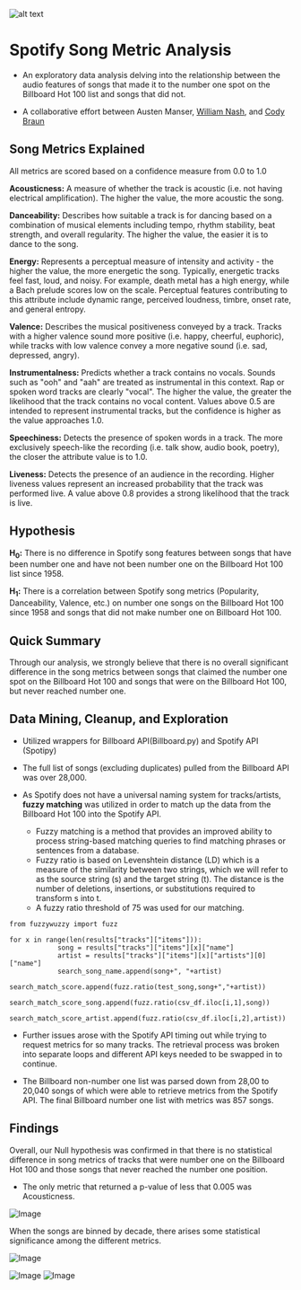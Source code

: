 ![alt text](https://github.com/Amanser/Spotify_Analysis/blob/master/SongMetrics_Presentation/Images/spotify_logo.png)

# Spotify Song Metric Analysis

* An exploratory data analysis delving into the relationship between the audio features of songs that made it to the number one spot on the Billboard Hot 100 list and songs that did not.

* A collaborative effort between Austen Manser, [William Nash](https://github.com/wwenash), and [Cody Braun](https://github.com/codybraun1)

## Song Metrics Explained

All metrics are scored based on a confidence measure from 0.0 to 1.0

**Acousticness:** A measure of whether the track is acoustic (i.e. not having electrical amplification). The higher the value, the more acoustic the song.

**Danceability:** Describes how suitable a track is for dancing based on a combination of musical elements including tempo, rhythm stability, beat strength, and overall regularity. The higher the value, the easier it is to dance to the song. 

**Energy:** Represents a perceptual measure of intensity and activity - the higher the value, the more energetic the song. Typically, energetic tracks feel fast, loud, and noisy. For example, death metal has a high energy, while a Bach prelude scores low on the scale. Perceptual features contributing to this attribute include dynamic range, perceived loudness, timbre, onset rate, and general entropy.

**Valence:** Describes the musical positiveness conveyed by a track. Tracks with a higher valence sound more positive (i.e. happy, cheerful, euphoric), while tracks with low valence convey a more negative sound (i.e. sad, depressed, angry).

**Instrumentalness:** Predicts whether a track contains no vocals. Sounds such as "ooh" and "aah" are treated as instrumental in this context. Rap or spoken word tracks are clearly "vocal". The higher the value, the greater the likelihood that the track contains no vocal content. Values above 0.5 are intended to represent instrumental tracks, but the confidence is higher as the value approaches 1.0.

**Speechiness:** Detects the presence of spoken words in a track. The more exclusively speech-like the recording (i.e. talk show, audio book, poetry), the closer the attribute value is to 1.0.

**Liveness:** Detects the presence of an audience in the recording. Higher liveness values represent an increased probability that the track was performed live. A value above 0.8 provides a strong likelihood that the track is live.


## Hypothesis

**H<sub>0</sub>:** There is no difference in Spotify song features between songs that have been number one and have not been number one on the Billboard Hot 100 list since 1958.

**H<sub>1</sub>:** There is a correlation between Spotify song metrics (Popularity, Danceability, Valence, etc.) on number one songs on the Billboard Hot 100 since 1958 and songs that did not make number one on Billboard Hot 100.


## Quick Summary

Through our analysis, we strongly believe that there is no overall significant difference in the song metrics between songs that claimed the number one spot on the Billboard Hot 100 and songs that were on the Billboard Hot 100, but never reached number one.


## Data Mining, Cleanup, and Exploration


* Utilized wrappers for Billboard API(Billboard.py) and Spotify API (Spotipy)

* The full list of songs (excluding duplicates) pulled from the Billboard API was over 28,000.

* As Spotify does not have a universal naming system for tracks/artists, **fuzzy matching** was utilized in order to match up the data from the Billboard Hot 100 into the Spotify API.
  * Fuzzy matching is a method that provides an improved ability to process string-based matching queries to find matching phrases or sentences from a database.
  * Fuzzy ratio is based on Levenshtein distance (LD) which is a measure of the similarity between two strings, which we will refer to as the source string (s) and the target string (t). The distance is the number of deletions, insertions, or substitutions required to transform s into t.
  * A fuzzy ratio threshold of 75 was used for our matching.

```
from fuzzywuzzy import fuzz

for x in range(len(results["tracks"]["items"])):
            song = results["tracks"]["items"][x]["name"]
            artist = results["tracks"]["items"][x]["artists"][0]["name"]
            search_song_name.append(song+", "+artist)
            search_match_score.append(fuzz.ratio(test_song,song+","+artist))
            search_match_score_song.append(fuzz.ratio(csv_df.iloc[i,1],song))
            search_match_score_artist.append(fuzz.ratio(csv_df.iloc[i,2],artist))
```

* Further issues arose with the Spotify API timing out while trying to request metrics for so many tracks. The retrieval process was broken into separate loops and different API keys needed to be swapped in to continue.


* The Billboard non-number one list was parsed down from 28,00 to 20,040 songs of which were able to retrieve metrics from the Spotify API. The final Billboard number one list with metrics was 857 songs.


## Findings

Overall, our Null hypothesis was confirmed in that there is no statistical difference in song metrics of tracks that were number one on the Billboard Hot 100 and those songs that never reached the number one position.
 * The only metric that returned a p-value of less that 0.005 was Acousticness.

![Image](https://github.com/Amanser/Spotify_Analysis/blob/master/SongMetrics_Presentation/Images/Dataframe_pvals.PNG)


When the songs are binned by decade, there arises some statistical significance among the different metrics.

![Image](https://github.com/Amanser/Spotify_Analysis/blob/master/SongMetrics_Presentation/Images/Decades_pvals.png)


![Image](https://github.com/Amanser/Spotify_Analysis/blob/master/SongMetrics_Presentation/Images/Billboard_1_metrics1.png) ![Image](https://github.com/Amanser/Spotify_Analysis/blob/master/SongMetrics_Presentation/Images/Billboard_1_metrics2.png)







